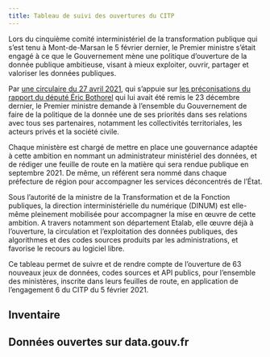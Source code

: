 ```yaml
---
title: Tableau de suivi des ouvertures du CITP
---
```


Lors du cinquième comité interministériel de la transformation publique qui s’est tenu à Mont-de-Marsan le 5 février dernier, le Premier ministre s’était engagé à ce que le Gouvernement mène une politique d’ouverture de la donnée publique ambitieuse, visant à mieux exploiter, ouvrir, partager et valoriser les données publiques.

Par [une circulaire du 27 avril 2021](https://www.legifrance.gouv.fr/circulaire/id/45162?dateSignature=&init=true&page=1&query=*&searchField=ALL&tab_selection=circ), qui s’appuie sur [les préconisations du rapport du député Éric Bothorel](https://www.mission-open-data.fr/uploads/decidim/attachment/file/36/Mission_Bothorel_Rapport.pdf) qui lui avait été remis le 23 décembre dernier, le Premier ministre demande à l’ensemble du Gouvernement de faire de la politique de la donnée une de ses priorités dans ses relations avec tous ses partenaires, notamment les collectivités territoriales, les acteurs privés et la société civile.

Chaque ministère est chargé de mettre en place une gouvernance adaptée à cette ambition en nommant un administrateur ministériel des données, et de rédiger une feuille de route en la matière qui sera rendue publique en septembre 2021. De même, un référent sera nommé dans chaque préfecture de région pour accompagner les services déconcentrés de l’État.

Sous l’autorité de la ministre de la Transformation et de la Fonction publiques, la direction interministérielle du numérique (DINUM) est elle-même pleinement mobilisée pour accompagner la mise en œuvre de cette ambition. A travers notamment son département Etalab, elle œuvre déjà à l’ouverture, la circulation et l’exploitation des données publiques, des algorithmes et des codes sources produits par les administrations, et favorise le recours au logiciel libre.

Ce tableau permet de suivre et de rendre compte de l’ouverture de 63 nouveaux jeux de données, codes sources et API publics, pour l’ensemble des ministères, inscrite dans leurs feuilles de route, en application de l’engagement 6 du CITP du 5 février 2021.

## Inventaire

<InventoryBase />

## Données ouvertes sur data.gouv.fr

<DatagouvfrDatasetCard id="tableau-de-suivi-des-ouvertures-de-donnees-codes-sources-et-api-publics" />
